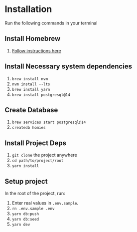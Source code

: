 # Installation

Run the following commands in your terminal

## Install Homebrew
1. [Follow instructions here](https://brew.sh/)

## Install Necessary system dependencies

1. `brew install nvm`
2. `nvm install --lts`
3. `brew install yarn`
4. `brew install postgresql@14`

## Create Database

1. `brew services start postgresql@14`
2. `createdb homies`

## Install Project Deps

1. `git clone` the project anywhere
2. `cd path/to/project/root`
3. `yarn install`

## Setup project
In the root of the project, run:
1. Enter real values in `.env.sample`.
1. `rn .env.sample .env`
1. `yarn db:push`
2. `yarn db:seed`
3. `yarn dev`